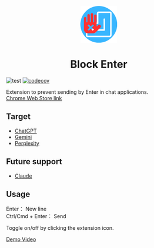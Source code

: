 <div align="center">
  <img src="assets/icon.png" alt="Block Enter" width="100px">
  <h1 style="color: hsl(, 100%, 50%);">Block Enter</h1>
</div>

![test](https://github.com/yuta-nishi/block-enter/actions/workflows/test.yaml/badge.svg)
[![codecov](https://codecov.io/gh/yuta-nishi/block-enter/graph/badge.svg?token=CLKW9RHPAU)](https://codecov.io/gh/yuta-nishi/block-enter)

Extension to prevent sending by Enter in chat applications. \
[Chrome Web Store link](https://chrome.google.com/webstore/detail/block-enter/epcbggfjoekpdmenggjelljjegjdbpog)

## Target

- [ChatGPT](https://chatgpt.com)
- [Gemini](https://gemini.google.com)
- [Perplexity](https://www.perplexity.ai)

## Future support

- [Claude](https://claude.ai)

## Usage

Enter： New line \
Ctrl/Cmd + Enter： Send

Toggle on/off by clicking the extension icon.

[Demo Video](https://www.youtube.com/watch?v=qracBb9PGDk)
